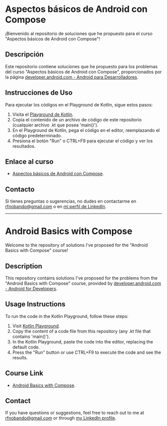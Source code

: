 # Aspectos básicos de Android con Compose 

¡Bienvenido al repositorio de soluciones que he propuesto para el curso "Aspectos básicos de Android con Compose"!


## Descripción
Este repositorio contiene soluciones que he propuesto para los problemas del curso "Aspectos básicos de Android con Compose", proporcionados por la página [developer.android.com - Android para Desarrolladores](https://developer.android.com).

## Instrucciones de Uso
Para ejecutar los códigos en el Playground de Kotlin, sigue estos pasos:

1. Visita el [Playground de Kotlin](https://play.kotlinlang.org/).
2. Copia el contenido de un archivo de código de este repositorio (cualquier archivo .kt que posea 'main()').
3. En el Playground de Kotlin, pega el código en el editor, reemplazando el código predeterminado.
4. Presiona el botón "Run" o CTRL+F9 para ejecutar el código y ver los resultados.

## Enlace al curso
- [Aspectos básicos de Android con Compose](https://developer.android.com/kotlin/androidbasics?hl=es-419).

## Contacto
Si tienes preguntas o sugerencias, no dudes en contactarme en [rfnobando@gmail.com](mailto:rfnobando@gmail.com) o en [mi perfil de LinkedIn](https://www.linkedin.com/in/rfnobando/).

---

# Android Basics with Compose

Welcome to the repository of solutions I've proposed for the "Android Basics with Compose" course!


## Description
This repository contains solutions I've proposed for the problems from the "Android Basics with Compose" course, provided by [developer.android.com - Android for Developers](https://developer.android.com).

## Usage Instructions
To run the code in the Kotlin Playground, follow these steps:

1. Visit [Kotlin Playground](https://play.kotlinlang.org/).
2. Copy the content of a code file from this repository (any .kt file that contains 'main()').
3. In the Kotlin Playground, paste the code into the editor, replacing the default code.
4. Press the "Run" button or use CTRL+F9 to execute the code and see the results.

## Course Link
- [Android Basics with Compose](https://developer.android.com/kotlin/androidbasics).

## Contact
If you have questions or suggestions, feel free to reach out to me at [rfnobando@gmail.com](mailto:rfnobando@gmail.com) or through [my LinkedIn profile](https://www.linkedin.com/in/rfnobando/).
